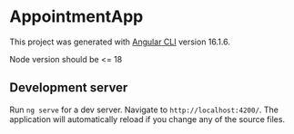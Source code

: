 # AppointmentApp

This project was generated with [Angular CLI](https://github.com/angular/angular-cli) version 16.1.6.

Node version should be <= 18

## Development server

Run `ng serve` for a dev server. Navigate to `http://localhost:4200/`. The application will automatically reload if you change any of the source files.
